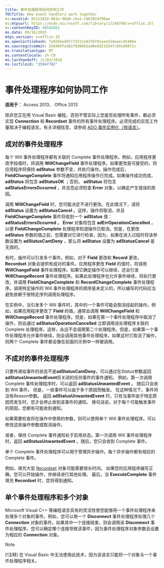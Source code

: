 ```yaml
---
title: 事件处理程序如何协同工作
TOCTitle: How event handlers work together
ms:assetid: 02122824-881e-0bb8-cba1-c963024790ae
ms:mtpsurl: https://msdn.microsoft.com/library/JJ248788(v=office.15)
ms:contentKeyID: 48542951
ms.date: 09/18/2015
mtps_version: v=office.15
ms.openlocfilehash: 7a926bed97cf3f21e81fbf01eae554aaec45406a
ms.sourcegitcommit: 558d09fad81f8d80b5ad0edd21934fc09c098f2c
ms.translationtype: MT
ms.contentlocale: zh-CN
ms.lasthandoff: 11/03/2018
ms.locfileid: "25947782"
---
```

# <a name="how-event-handlers-work-together"></a>事件处理程序如何协同工作

**适用于**： Access 2013、 Office 2013

除非您正在用 Visual Basic 编程，否则不管实际上您是否处理所有事件，都必须实现 **Connection** 和 **Recordset** 事件的所有事件处理程序。必须完成的实现工作量取决于编程语言。有关详细信息，请参阅 [ADO 事件实例化（按语言）](https://msdn.microsoft.com/library/jj250244\(v=office.15\))。

## <a name="paired-event-handlers"></a>成对的事件处理程序

每个 Will 事件处理程序都有关联的 Complete 事件处理程序。例如，应用程序更改字段值时，将调用 **WillChangeField** 事件处理程序。如果更改是可接受的，则应用程序将保持 **adStatus** 参数不变，并执行操作。操作完成后， **FieldChangeComplete** 事件将通知应用程序操作已完成。如果操作成功完成， **adStatus** 将包含 **adStatusOK** ；否则， **adStatus** 将包含 **adStatusErrorsOccurred** ，并且您必须检查 **Error** 对象，以确定产生错误的原因。

调用 **WillChangeField** 时，您可能决定不进行更改。在此情况下，请将 **adStatus** 设置为 **adStatusCancel** 。这样，操作将取消，并且 **FieldChangeComplete** 事件将收到一个 **adStatus** 值： **adStatusErrorsOccurred** 。 **Error** 对象将包含 **adErrOperationCancelled** ，以便 **FieldChangeComplete** 处理程序知道操作已取消。但是，在更改 **adStatus** 参数的值之前，您需要对它进行检查，因为，如果在进入过程时将该参数设置为 **adStatusCantDeny** ，那么将 **adStatus** 设置为 **adStatusCancel** 是无效的。

有时，操作可以引发多个事件。例如，对于 **Field** 更改和 **Record** 更改， **Recordset** 对象会提供有成对的事件。应用程序更改 **Field** 的值时，将调用 **WillChangeField** 事件处理程序。如果它确定操作可以继续，还会引发 **WillChangeRecord** 事件处理程序。如果此处理程序也允许事件继续，将执行更改，并调用 **FieldChangeComplete** 和 **RecordChangeComplete** 事件处理程序。调用特定操作的 Will 事件处理程序的顺序是未定义的，所以编写的代码应当避免依赖于按特定序列调用处理程序。

在实例中，当引发多个 Will 事件时，其中的一个事件可能会取消挂起的操作。例如，如果应用程序更改了 **Field** 的值，通常会调用 **WillChangeField** 和 **WillChangeRecord** 事件处理程序。但是，如果在第一个事件处理程序中取消了操作，则会通过 **adStatusOperationCancelled** 立即调用该处理程序关联的 Complete 处理程序。这样，永远不会调用第二个处理程序。但是，如果第一个事件处理程序允许事件继续，则会调用其他事件处理程序。如果这时它取消了操作，则两个 Complete 事件都会像在前面的示例中一样被调用。

## <a name="unpaired-event-handlers"></a>不成对的事件处理程序

只要传递给事件的状态不是**adStatusCantDeny**，可以通过在*Status*参数返回**adStatusUnwantedEvent**将关闭的任何事件的事件通知。 例如，第一次调用 Complete 事件处理程序时，可以返回 **adStatusUnwantedEvent** 。 随后只会收到 Will 事件。 但是，一些事件可以由于多个原因而触发。 在这种情况下，事件将没有*Reason*参数。 返回 **adStatusUnwantedEvent** 时，只有当事件由于特定原因而发生时，您才会停止收到该事件的通知。 换句话说，对于每个可能触发事件的原因，您都有可能收到通知。

如果需要检查将在操作中使用的参数，则可以使用单个 Will 事件处理程序。可以修改这些操作参数或取消操作。

或者，保持 Complete 事件通知处于启用状态。第一次调用 Will 事件处理程序时，返回 **adStatusUnwantedEvent** 。随后，您只会收到 Complete 事件。

单个 Complete 事件处理程序可以用于管理异步操作。每个异步操作都有相应的 Complete 事件。

例如，填充大型 [Recordset](recordset-object-ado.md) 对象可能需要很长时间。 如果您的应用程序编写正确，您可以开始操作，并继续进行其他处理。 最后，当 **ExecuteComplete** 事件填充 **Recordset** 时，您将得到通知。

## <a name="single-event-handlers-and-multiple-objects"></a>单个事件处理程序和多个对象

Microsoft Visual C++ 等编程语言具有的灵活性使您能够用一个事件处理程序来处理多个对象的事件。例如，您可以用一个 **Disconnect** 事件处理程序处理几个 **Connection** 对象的事件。如果其中一个连接结束，则会调用该 **Disconnect** 事件处理程序。您可以确定哪个连接导致该事件，因为事件处理程序对象参数会设置为相应的 **Connection** 对象。


> [!NOTE]
> <P>[!注释] 在 Visual Basic 中无法使用此技术，因为该语言只能将一个对象与一个事件处理程序相关。</P>


